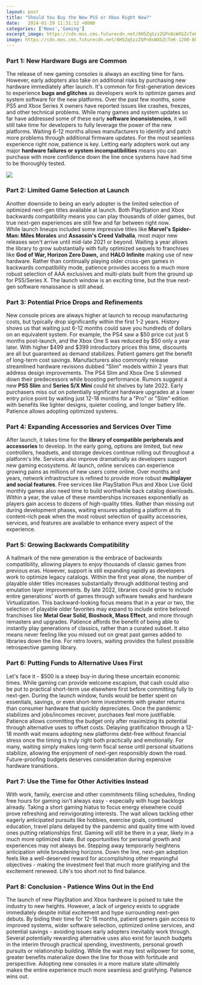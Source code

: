 ```yaml
---
layout: post
title: "Should You Buy the New PS5 or Xbox Right Now?"
date:   2024-01-29 11:31:12 +0000
categories: ['News','Gaming']
excerpt_image: https://cdn.mos.cms.futurecdn.net/8H5ZqSzzZGPn8sWXGZcTeK-1200-80.png
image: https://cdn.mos.cms.futurecdn.net/8H5ZqSzzZGPn8sWXGZcTeK-1200-80.png
---
```


### Part 1: New Hardware Bugs are Common
The release of new gaming consoles is always an exciting time for fans. However, early adopters also take on additional risks by purchasing new hardware immediately after launch. It's common for first-generation devices to experience **bugs and glitches** as developers work to optimize games and system software for the new platforms. 
Over the past few months, some PS5 and Xbox Series X owners have reported issues like crashes, freezes, and other technical problems. While many games and system updates so far have addressed some of these early **software inconsistencies**, it will still take time for developers to fully leverage the power of the new platforms. Waiting 6-12 months allows manufacturers to identify and patch more problems through additional firmware updates.
For the most seamless experience right now, patience is key. Letting early adopters work out any major **hardware failures or system incompatibilities** means you can purchase with more confidence down the line once systems have had time to be thoroughly tested.

![](https://cdn.mos.cms.futurecdn.net/8H5ZqSzzZGPn8sWXGZcTeK-1200-80.png)
### Part 2: Limited Game Selection at Launch
Another downside to being an early adopter is the limited selection of optimized next-gen titles available at launch. Both PlayStation and Xbox backwards compatibility means you can play thousands of older games, but true next-gen experiences are still few and far between right now.  
While launch lineups included some impressive titles like **Marvel's Spider-Man: Miles Morales** and **Assassin's Creed Valhalla**, most major new releases won't arrive until mid-late 2021 or beyond. Waiting a year allows the library to grow substantially with fully optimized sequels to franchises like **God of War, Horizon Zero Dawn,** and **HALO Infinite** making use of new hardware. 
Rather than continually playing older cross-gen games in backwards compatibility mode, patience provides access to a much more robust selection of AAA exclusives and multi-plats built from the ground up for PS5/Series X. The launch window is an exciting time, but the true next-gen software renaissance is still ahead.
### Part 3: Potential Price Drops and Refinements 
New console prices are always higher at launch to recoup manufacturing costs, but typically drop significantly within the first 1-2 years. History shows us that waiting just 6-12 months could save you hundreds of dollars on an equivalent system. 
For example, the PS4 saw a $50 price cut just 5 months post-launch, and the Xbox One S was reduced by $50 only a year later. With higher $499 and $399 introductory prices this time, discounts are all but guaranteed as demand stabilizes. Patient gamers get the benefit of long-term cost savings.
Manufacturers also commonly release streamlined hardware revisions dubbed "Slim" models within 2 years that address design improvements. The PS4 Slim and Xbox One S slimmed down their predecessors while boosting performance. Rumors suggest a new **PS5 Slim** and **Series S/X Mini** could hit shelves by late 2022.
Early purchasers miss out on potentially significant hardware upgrades at a lower entry price point by waiting just 12-18 months for a "Pro" or "Slim" edition with benefits like lighter designs, quieter cooling, and longer battery life. Patience allows adopting optimized systems.
### Part 4: Expanding Accessories and Services Over Time
After launch, it takes time for the **library of compatible peripherals and accessories** to develop. In the early going, options are limited, but new controllers, headsets, and storage devices continue rolling out throughout a platform's life. 
Services also improve dramatically as developers support new gaming ecosystems. At launch, online services can experience growing pains as millions of new users come online. Over months and years, network infrastructure is refined to provide more robust **multiplayer and social features**. 
Free services like PlayStation Plus and Xbox Live Gold monthly games also need time to build worthwhile back catalog downloads. Within a year, the value of these memberships increases exponentially as players gain access to dozens of high-quality titles. 
Rather than missing out during development phases, waiting ensures adopting a platform at its content-rich peak when the most robust selection of quality accessories, services, and features are available to enhance every aspect of the experience.
### Part 5: Growing Backwards Compatibility
A hallmark of the new generation is the embrace of backwards compatibility, allowing players to enjoy thousands of classic games from previous eras. However, support is still expanding rapidly as developers work to optimize legacy catalogs. 
Within the first year alone, the number of playable older titles increases substantially through additional testing and emulation layer improvements. By late 2022, libraries could grow to include entire generations' worth of games through software tweaks and hardware Virtualization.
This backward-looking focus means that in a year or two, the selection of playable older favorites may expand to include entire beloved franchises like **Metal Gear Solid, Bioshock, Mass Effect**, and more through remasters and upgrades. 
Patience affords the benefit of being able to instantly play generations of classics, rather than a curated subset. It also means never feeling like you missed out on great past games added to libraries down the line. For retro lovers, waiting provides the fullest possible retrospective gaming library.
### Part 6: Putting Funds to Alternative Uses First
Let's face it - $500 is a steep buy-in during these uncertain economic times. While gaming can provide welcome escapism, that cash could also be put to practical short-term use elsewhere first before committing fully to next-gen. 
During the launch window, funds would be better spent on essentials, savings, or even short-term investments with greater returns than consumer hardware that quickly depreciates. Once the pandemic stabilizes and jobs/incomes recover, purchases feel more justifiable.
Patience allows committing the budget only after maximizing its potential through alternative uses to offset costs. Delaying gratification through a 12-18 month wait means adopting new platforms debt-free without financial stress once the timing is truly right both practically and emotionally. 
For many, waiting simply makes long-term fiscal sense until personal situations stabilize, allowing the enjoyment of next-gen responsibly down the road. Future-proofing budgets deserves consideration during expensive hardware transitions.
### Part 7: Use the Time for Other Activities Instead  
With work, family, exercise and other commitments filling schedules, finding free hours for gaming isn't always easy - especially with huge backlogs already. Taking a short gaming hiatus to focus energy elsewhere could prove refreshing and reinvigorating interests. 
The wait allows tackling other eagerly anticipated pursuits like hobbies, exercise goals, continued education, travel plans delayed by the pandemic and quality time with loved ones putting relationships first. 
Gaming will still be there in a year, likely in a much more optimized state. But opportunities for personal growth and experiences may not always be. Stepping away temporarily heightens anticipation while broadening horizons. 
Down the line, next-gen adoption feels like a well-deserved reward for accomplishing other meaningful objectives - making the investment feel that much more gratifying and the excitement renewed. Life's too short not to find balance.
### Part 8: Conclusion - Patience Wins Out in the End
The launch of new PlayStation and Xbox hardware is poised to take the industry to new heights. However, a lack of urgency exists to upgrade immediately despite initial excitement and hype surrounding next-gen debuts. 
By biding their time for 12-18 months, patient gamers gain access to improved systems, wider software selection, optimized online services, and potential savings - avoiding issues early adopters inevitably work through. 
Several potentially rewarding alternative uses also exist for launch budgets in the interim through practical spending, investments, personal growth pursuits or relationship building. 
While the wait may test willpower for some, greater benefits materialize down the line for those with fortitude and perspective. Adopting new consoles in a more mature state ultimately makes the entire experience much more seamless and gratifying. Patience wins out.